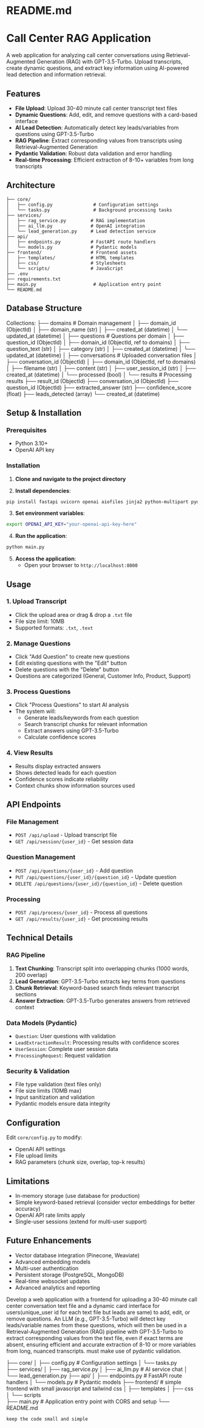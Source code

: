 # README.md

# Call Center RAG Application

A web application for analyzing call center conversations using Retrieval-Augmented Generation (RAG) with GPT-3.5-Turbo. Upload transcripts, create dynamic questions, and extract key information using AI-powered lead detection and information retrieval.

## Features

- **File Upload**: Upload 30-40 minute call center transcript text files
- **Dynamic Questions**: Add, edit, and remove questions with a card-based interface
- **AI Lead Detection**: Automatically detect key leads/variables from questions using GPT-3.5-Turbo
- **RAG Pipeline**: Extract corresponding values from transcripts using Retrieval-Augmented Generation
- **Pydantic Validation**: Robust data validation and error handling
- **Real-time Processing**: Efficient extraction of 8-10+ variables from long transcripts

## Architecture

```
├── core/
│   ├── config.py               # Configuration settings 
│   └── tasks.py                # Background processing tasks
├── services/
│   ├── rag_service.py         # RAG implementation
│   ├── ai_llm.py              # OpenAI integration
│   └── lead_generation.py     # Lead detection service
├── api/
│   ├── endpoints.py           # FastAPI route handlers
│   └── models.py              # Pydantic models
├── frontend/                  # Frontend assets
│   ├── templates/             # HTML templates
│   ├── css/                   # Stylesheets
│   └── scripts/               # JavaScript
├── .env
├── requirements.txt
├── main.py                     # Application entry point
└── README.md
```


## Database Structure
Collections:
├── domains              # Domain management
│   ├── domain_id (ObjectId)
│   ├── domain_name (str)
│   ├── created_at (datetime)
│   └── updated_at (datetime)
│
├── questions           # Questions per domain
│   ├── question_id (ObjectId)
│   ├── domain_id (ObjectId, ref to domains)
│   ├── question_text (str)
│   ├── category (str)
│   ├── created_at (datetime)
│   └── updated_at (datetime)
│
├── conversations       # Uploaded conversation files
│   ├── conversation_id (ObjectId)
│   ├── domain_id (ObjectId, ref to domains)
│   ├── filename (str)
│   ├── content (str)
│   ├── user_session_id (str)
│   ├── created_at (datetime)
│   └── processed (bool)
│
└── results            # Processing results
    ├── result_id (ObjectId)
    ├── conversation_id (ObjectId)
    ├── question_id (ObjectId)
    ├── extracted_answer (str)
    ├── confidence_score (float)
    ├── leads_detected (array)
    └── created_at (datetime)


## Setup & Installation

### Prerequisites

- Python 3.10+
- OpenAI API key

### Installation

1. **Clone and navigate to the project directory**

2. **Install dependencies**:
```bash
pip install fastapi uvicorn openai aiofiles jinja2 python-multipart pydantic
```

3. **Set environment variables**:
```bash
export OPENAI_API_KEY="your-openai-api-key-here"
```

4. **Run the application**:
```bash
python main.py
```

5. **Access the application**:
   - Open your browser to `http://localhost:8000`

## Usage

### 1. Upload Transcript
- Click the upload area or drag & drop a `.txt` file
- File size limit: 10MB
- Supported formats: `.txt`, `.text`

### 2. Manage Questions
- Click "Add Question" to create new questions
- Edit existing questions with the "Edit" button
- Delete questions with the "Delete" button
- Questions are categorized (General, Customer Info, Product, Support)

### 3. Process Questions
- Click "Process Questions" to start AI analysis
- The system will:
  - Generate leads/keywords from each question
  - Search transcript chunks for relevant information
  - Extract answers using GPT-3.5-Turbo
  - Calculate confidence scores

### 4. View Results
- Results display extracted answers
- Shows detected leads for each question
- Confidence scores indicate reliability
- Context chunks show information sources used

## API Endpoints

### File Management
- `POST /api/upload` - Upload transcript file
- `GET /api/session/{user_id}` - Get session data

### Question Management
- `POST /api/questions/{user_id}` - Add question
- `PUT /api/questions/{user_id}/{question_id}` - Update question
- `DELETE /api/questions/{user_id}/{question_id}` - Delete question

### Processing
- `POST /api/process/{user_id}` - Process all questions
- `GET /api/results/{user_id}` - Get processing results

## Technical Details

### RAG Pipeline
1. **Text Chunking**: Transcript split into overlapping chunks (1000 words, 200 overlap)
2. **Lead Generation**: GPT-3.5-Turbo extracts key terms from questions
3. **Chunk Retrieval**: Keyword-based search finds relevant transcript sections
4. **Answer Extraction**: GPT-3.5-Turbo generates answers from retrieved context

### Data Models (Pydantic)
- `Question`: User questions with validation
- `LeadExtractionResult`: Processing results with confidence scores
- `UserSession`: Complete user session data
- `ProcessingRequest`: Request validation

### Security & Validation
- File type validation (text files only)
- File size limits (10MB max)
- Input sanitization and validation
- Pydantic models ensure data integrity

## Configuration

Edit `core/config.py` to modify:
- OpenAI API settings
- File upload limits
- RAG parameters (chunk size, overlap, top-k results)

## Limitations

- In-memory storage (use database for production)
- Simple keyword-based retrieval (consider vector embeddings for better accuracy)
- OpenAI API rate limits apply
- Single-user sessions (extend for multi-user support)

## Future Enhancements

- Vector database integration (Pinecone, Weaviate)
- Advanced embedding models
- Multi-user authentication
- Persistent storage (PostgreSQL, MongoDB)
- Real-time websocket updates
- Advanced analytics and reporting





Develop a web application with a frontend for uploading a 30-40 minute call center conversation text file and a dynamic card interface for users(unique_user id for each text file but leads are same) to add, edit, or remove questions. An LLM (e.g., GPT-3.5-Turbo) will detect key leads/variable names from these questions, which will then be used in a Retrieval-Augmented Generation (RAG) pipeline with GPT-3.5-Turbo to extract corresponding values from the text file, even if exact terms are absent, ensuring efficient and accurate extraction of 8-10 or more variables from long, nuanced transcripts. must make use of pydantic validation.

├── core/
│   ├── config.py               # Configuration settings 
│   └── tasks.py                
├── services/
│   ├── rag_service.py
│   ├── ai_llm.py               # AI service chat
│   └── lead_generation.py
├── api/
│   ├── endpoints.py            # FastAPI route handlers
│   └── models.py               # Pydantic models
├── frontend/                   # simple frontend with small javascript and tailwind css
│   ├── templates
│   ├── css
│   └── scripts                  
├── main.py                     # Application entry point with CORS and setup
└── README.md           

    keep the code small and simple